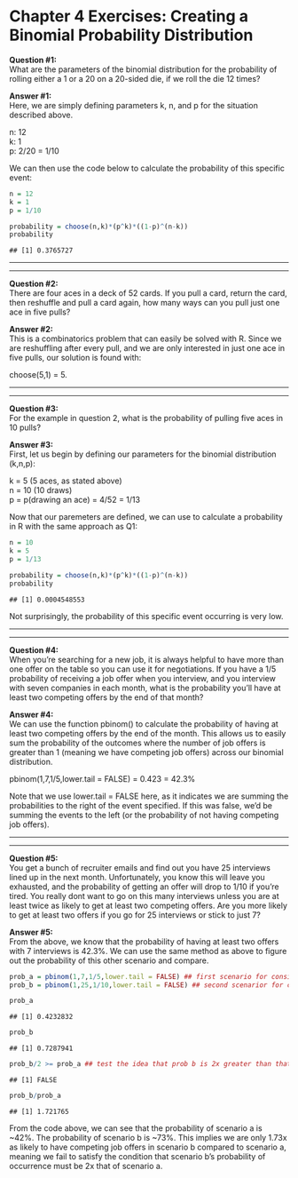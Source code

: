 Chapter 4 Exercises: Creating a Binomial Probability Distribution
================

**Question \#1:**  
What are the parameters of the binomial distribution for the probability
of rolling either a 1 or a 20 on a 20-sided die, if we roll the die 12
times?

**Answer \#1:**  
Here, we are simply defining parameters k, n, and p for the situation
described above.

n: 12  
k: 1  
p: 2/20 = 1/10

We can then use the code below to calculate the probability of this
specific event:

``` r
n = 12
k = 1
p = 1/10

probability = choose(n,k)*(p^k)*((1-p)^(n-k))
probability
```

    ## [1] 0.3765727

-----

-----

**Question \#2:**  
There are four aces in a deck of 52 cards. If you pull a card, return
the card, then reshuffle and pull a card again, how many ways can you
pull just one ace in five pulls?

**Answer \#2:**  
This is a combinatorics problem that can easily be solved with R. Since
we are reshuffling after every pull, and we are only interested in just
one ace in five pulls, our solution is found with:

choose(5,1) = 5.

-----

-----

**Question \#3:**  
For the example in question 2, what is the probability of pulling five
aces in 10 pulls?

**Answer \#3:**  
First, let us begin by defining our parameters for the binomial
distribution (k,n,p):

k = 5 (5 aces, as stated above)  
n = 10 (10 draws)  
p = p(drawing an ace) = 4/52 = 1/13

Now that our paremeters are defined, we can use to calculate a
probability in R with the same approach as Q1:

``` r
n = 10
k = 5
p = 1/13

probability = choose(n,k)*(p^k)*((1-p)^(n-k))
probability
```

    ## [1] 0.0004548553

Not surprisingly, the probability of this specific event occurring is
very low.

-----

-----

**Question \#4:**  
When you’re searching for a new job, it is always helpful to have more
than one offer on the table so you can use it for negotiations. If you
have a 1/5 probability of receiving a job offer when you interview, and
you interview with seven companies in each month, what is the
probability you’ll have at least two competing offers by the end of that
month?

**Answer \#4:**  
We can use the function pbinom() to calculate the probability of having
at least two competing offers by the end of the month. This allows us to
easily sum the probability of the outcomes where the number of job
offers is greater than 1 (meaning we have competing job offers) across
our binomial distribution.

pbinom(1,7,1/5,lower.tail = FALSE) = 0.423 = 42.3%

Note that we use lower.tail = FALSE here, as it indicates we are summing
the probabilities to the right of the event specified. If this was
false, we’d be summing the events to the left (or the probability of not
having competing job offers).

-----

-----

**Question \#5:**  
You get a bunch of recruiter emails and find out you have 25 interviews
lined up in the next month. Unfortunately, you know this will leave you
exhausted, and the probability of getting an offer will drop to 1/10 if
you’re tired. You really dont want to go on this many interviews unless
you are at least twice as likely to get at least two competing offers.
Are you more likely to get at least two offers if you go for 25
interviews or stick to just 7?

**Answer \#5:**  
From the above, we know that the probability of having at least two
offers with 7 interviews is 42.3%. We can use the same method as above
to figure out the probability of this other scenario and compare.

``` r
prob_a = pbinom(1,7,1/5,lower.tail = FALSE) ## first scenario for consideration (less interviews, higher probability)
prob_b = pbinom(1,25,1/10,lower.tail = FALSE) ## second scenarior for consideration (more interviews, smaller probability)

prob_a
```

    ## [1] 0.4232832

``` r
prob_b
```

    ## [1] 0.7287941

``` r
prob_b/2 >= prob_a ## test the idea that prob b is 2x greater than that of probability a
```

    ## [1] FALSE

``` r
prob_b/prob_a
```

    ## [1] 1.721765

From the code above, we can see that the probability of scenario a is
\~42%. The probability of scenario b is \~73%. This implies we are only
1.73x as likely to have competing job offers in scenario b compared to
scenario a, meaning we fail to satisfy the condition that scenario b’s
probability of occurrence must be 2x that of scenario a.

